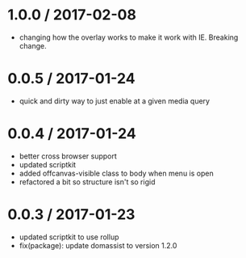 
1.0.0 / 2017-02-08
==================

  * changing how the overlay works to make it work with IE. Breaking change.

0.0.5 / 2017-01-24
==================

  * quick and dirty way to just enable at a given media query

0.0.4 / 2017-01-24
==================

  * better cross browser support
  * updated scriptkit
  * added offcanvas-visible class to body when menu is open
  * refactored a bit so structure isn't so rigid

0.0.3 / 2017-01-23
==================

  * updated scriptkit to use rollup
  * fix(package): update domassist to version 1.2.0
